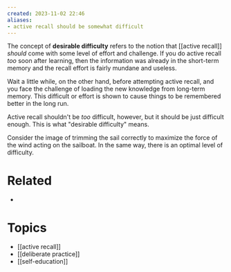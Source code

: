 ```yaml
---
created: 2023-11-02 22:46
aliases:
- active recall should be somewhat difficult
---
```


The concept of **desirable difficulty** refers to the notion that [[active recall]] _should_ come with some level of effort and challenge. If you do active recall _too_ soon after learning, then the information was already in the short-term memory and the recall effort is fairly mundane and useless. 

Wait a little while, on the other hand, before attempting active recall, and you face the challenge of loading the new knowledge from long-term memory. This difficult or effort is shown to cause things to be remembered better in the long run.

Active recall shouldn't be _too_ difficult, however, but it should be just difficult enough. This is what "desirable difficulty" means.

Consider the image of trimming the sail correctly to maximize the force of the wind acting on the sailboat.  In the same way, there is an optimal level of difficulty.

# Related

- 
# Topics

- [[active recall]]
- [[deliberate practice]]
- [[self-education]]